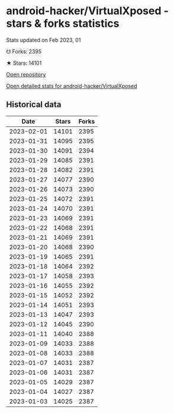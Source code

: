 # android-hacker/VirtualXposed - stars & forks statistics

Stats updated on Feb 2023, 01

☋ Forks: 2395

★ Stars: 14101

[Open repository](https://github.com/android-hacker/VirtualXposed)

[Open detailed stats for android-hacker/VirtualXposed](https://reviewgithub.com/rep/android-hacker/VirtualXposed)

## Historical data
| Date | Stars | Forks |
|------|-------|-------|
| 2023-02-01 | 14101 | 2395 | 
| 2023-01-31 | 14095 | 2395 | 
| 2023-01-30 | 14091 | 2394 | 
| 2023-01-29 | 14085 | 2391 | 
| 2023-01-28 | 14082 | 2391 | 
| 2023-01-27 | 14077 | 2390 | 
| 2023-01-26 | 14073 | 2390 | 
| 2023-01-25 | 14072 | 2391 | 
| 2023-01-24 | 14070 | 2391 | 
| 2023-01-23 | 14069 | 2391 | 
| 2023-01-22 | 14068 | 2391 | 
| 2023-01-21 | 14069 | 2391 | 
| 2023-01-20 | 14068 | 2390 | 
| 2023-01-19 | 14065 | 2391 | 
| 2023-01-18 | 14064 | 2392 | 
| 2023-01-17 | 14058 | 2393 | 
| 2023-01-16 | 14055 | 2392 | 
| 2023-01-15 | 14052 | 2392 | 
| 2023-01-14 | 14051 | 2393 | 
| 2023-01-13 | 14047 | 2393 | 
| 2023-01-12 | 14045 | 2390 | 
| 2023-01-11 | 14040 | 2388 | 
| 2023-01-09 | 14033 | 2388 | 
| 2023-01-08 | 14033 | 2388 | 
| 2023-01-07 | 14031 | 2387 | 
| 2023-01-06 | 14031 | 2387 | 
| 2023-01-05 | 14029 | 2387 | 
| 2023-01-04 | 14027 | 2387 | 
| 2023-01-03 | 14025 | 2387 | 

